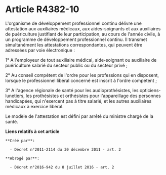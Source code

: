 # Article R4382-10

L'organisme de développement professionnel continu délivre une attestation aux auxiliaires médicaux, aux aides-soignants et
aux auxiliaires de puériculture justifiant de leur participation, au cours de l'année civile, à un programme de développement
professionnel continu. Il transmet simultanément les attestations correspondantes, qui peuvent être adressées par voie
électronique : 

1° A l'employeur de tout auxiliaire médical, aide-soignant ou auxiliaire de puériculture salarié du secteur public ou du
secteur privé ; 

2° Au conseil compétent de l'ordre pour les professions qui en disposent, lorsque le professionnel libéral concerné est
inscrit à l'ordre compétent ; 

3° A l'agence régionale de santé pour les audioprothésistes, les opticiens-lunetiers, les prothésistes et orthésistes pour
l'appareillage des personnes handicapées, qui n'exercent pas à titre salarié, et les autres auxiliaires médicaux à exercice
libéral. 

Le modèle de l'attestation est défini par arrêté du ministre chargé de la santé.

**Liens relatifs à cet article**

	**Créé par**:

	  - Décret n°2011-2114 du 30 décembre 2011 - art. 2

	**Abrogé par**:

	  - Décret n°2016-942 du 8 juillet 2016 - art. 2
